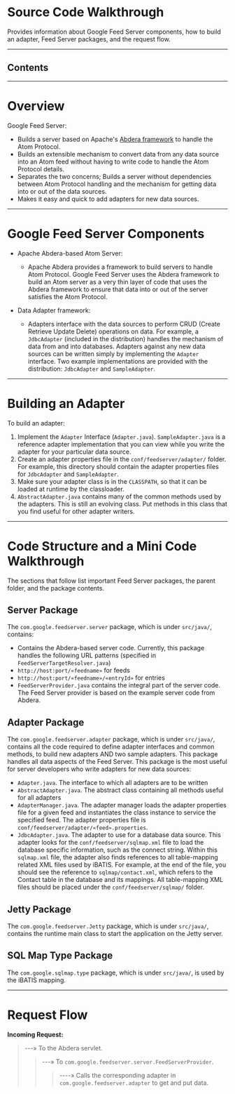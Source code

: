 <h1>Source Code Walkthrough</h1>

Provides information about Google Feed Server components, how to build an adapter, Feed Server packages, and the request flow.


---

<h2>Contents</h2>



---

# Overview #

Google Feed Server:

  * Builds a server based on Apache's [Abdera framework](http://abdera.apache.org/docs/api/index.html) to handle the Atom Protocol.
  * Builds an extensible mechanism to convert data from any data source into an Atom feed without having to write code to handle the Atom Protocol details.
  * Separates the two concerns; Builds a server without dependencies between Atom Protocol handling and the mechanism for getting data into or out of the data sources.
  * Makes it easy and quick to add adapters for new data sources.


---

# Google Feed Server Components #

  * Apache Abdera-based Atom Server:
    * Apache Abdera provides a framework to build servers to handle Atom Protocol. Google Feed Server uses the Abdera framework to build an Atom server as a very thin layer of code that uses the Abdera framework to ensure that data into or out of the server satisfies the  Atom Protocol.

  * Data Adapter framework:
    * Adapters interface with the data sources to perform CRUD (Create Retrieve Update Delete) operations on data. For example, a `JdbcAdapter` (included in the distribution) handles the mechanism of data from and into databases. Adapters against any new data sources can be written simply by implementing the `Adapter` interface. Two example implementations are provided with the distribution: `JdbcAdapter` and `SampleAdapter`.


---

# Building an Adapter #

To build an adapter:

  1. Implement the `Adapter` Interface (`Adapter.java`). `SampleAdapter.java` is a reference adapter implementation that you can view while you write the adapter for your particular data source.
  1. Create an adapter properties file in the `conf/feedserver/adapter/` folder. For example, this directory should contain the adapter properties files for `JdbcAdapter` and `SampleAdapter`.
  1. Make sure your adapter class is in the `CLASSPATH`, so that it can be loaded at runtime by the classloader.
  1. `AbstractAdapter.java` contains many of the common methods used by the adapters. This is still an evolving class. Put methods in this class that you find useful for other adapter writers.


---

# Code Structure and a Mini Code Walkthrough #

The sections that follow list important Feed Server packages, the parent folder, and the package contents.

## Server Package ##
The `com.google.feedserver.server` package, which is under `src/java/`, contains:

  * Contains the Abdera-based server code. Currently, this package handles the following URL patterns (specified in `FeedServerTargetResolver.java`)
  * `http://host:port/«feedname»`  for feeds
  * `http://host:port/«feedname»/«entryId»` for entries
  * `FeedServerProvider.java` contains the integral part of the server code. The Feed Server provider is based on the example server code from Abdera.

## Adapter Package ##
The
`com.google.feedserver.adapter` package, which is under `src/java/`, contains
all the code required to define adapter interfaces and common methods, to build new adapters AND two sample adapters. This package handles all data aspects of the Feed Server. This package is the most useful for server developers who write adapters for new data sources:

  * `Adapter.java`. The interface to which all adapters are to be written
  * `AbstractAdapter.java`. The abstract class containing all methods useful for all adapters
  * `AdapterManager.java`. The adapter manager loads the adapter properties file for a given feed and instantiates the class instance to service the specified feed. The adapter properties file is `conf/feedserver/adapter/«feed».properties`.
  * `JdbcAdapter.java`. The adapter to use for a database data source. This adapter looks for the `conf/feedserver/sqlmap.xml` file to load the database specific information, such as the connect string. Within this `sqlmap.xml` file, the adapter also finds references to all table-mapping related XML files used by iBATIS. For example, at the end of the file, you should see the reference to `sqlmap/contact.xml`, which refers to the Contact table in the database and its mappings. All table-mapping XML files should be placed under the `conf/feedserver/sqlmap/` folder.

## Jetty Package ##
The `com.google.feedserver.Jetty` package, which is under `src/java/`, contains the runtime main class to start the application on the Jetty server.

## SQL Map Type Package ##
The `com.google.sqlmap.type` package, which is under `src/java/`, is used by the iBATIS mapping.


---

# Request Flow #
**Incoming Request:**
> ---» To the Abdera servlet.
> > ---» To `com.google.feedserver.server.FeedServerProvider`.
> > > ----» Calls the corresponding adapter in `com.google.feedserver.adapter` to get and put data.